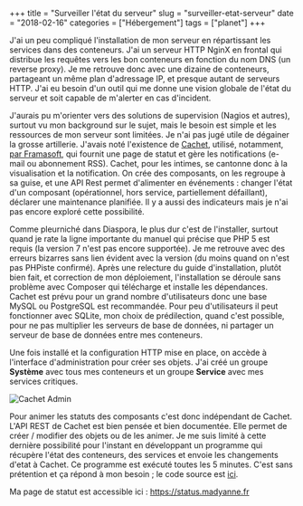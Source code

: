 +++
title = "Surveiller l'état du serveur"
slug = "surveiller-etat-serveur"
date = "2018-02-16"
categories = ["Hébergement"]
tags = ["planet"]
+++

J'ai un peu compliqué l'installation de mon serveur en répartissant les
services dans des conteneurs. J'ai un serveur HTTP NginX en frontal qui
distribue les requêtes vers les bon conteneurs en fonction du nom DNS (un
reverse proxy). Je me retrouve donc avec une dizaine de conteneurs, partageant
un même plan d'adressage IP, et presque autant de serveurs HTTP. J'ai eu
besoin d'un outil qui me donne une vision globale de l'état du serveur et soit
capable de m'alerter en cas d'incident.

J'aurais pu m'orienter vers des solutions de supervision (Nagios et autres),
surtout vu mon background sur le sujet, mais le besoin est simple et les
ressources de mon serveur sont limitées. Je n'ai pas jugé utile de dégainer
la grosse artillerie. J'avais noté l'existence de
[Cachet](https://cachethq.io), utilisé, notamment, [par
Framasoft](https://status.framasoft.org), qui fournit une page de statut et
gère les notifications (e-mail ou abonnement RSS). Cachet, pour les intimes,
se cantonne donc à la visualisation et la notification. On crée des
composants, on les regroupe à sa guise, et une API Rest permet d'alimenter en
événements : changer l'état d'un composant (opérationnel, hors service,
partiellement défaillant), déclarer une maintenance planifiée. Il y a aussi
des indicateurs mais je n'ai pas encore exploré cette possibilité.

Comme pleurniché dans Diaspora, le plus dur c'est de l'installer, surtout
quand je rate la ligne importante du manuel qui précise que PHP 5 est requis
(la version 7 n'est pas encore supportée). Je me retrouve avec des erreurs
bizarres sans lien évident avec la version (du moins quand on n'est pas
PHPiste confirmé). Après une relecture du guide d'installation, plutôt bien
fait, et correction de mon déploiement, l'installation se déroule sans
problème avec Composer qui télécharge et installe les dépendances. Cachet est
prévu pour un grand nombre d'utilisateurs donc une base MySQL ou PostgreSQL
est recommandée. Pour peu d'utilisateurs il peut fonctionner avec SQLite, mon
choix de prédilection, quand c'est possible, pour ne pas multiplier les
serveurs de base de données, ni partager un serveur de base de données entre
mes conteneurs.

Une fois installé et la configuration HTTP mise en place, on accède à
l'interface d'administration pour créer ses objets. J'ai créé un groupe
**Système** avec tous mes conteneurs et un groupe **Service** avec mes
services critiques.

![Cachet Admin](/images/2018/cachet-admin.png)

Pour animer les statuts des composants c'est donc indépendant de Cachet. L'API
REST de Cachet est bien pensée et bien documentée. Elle permet de créer /
modifier des objets ou de les animer. Je me suis limité à cette dernière
possibilité pour l'instant en développant un programme qui récupère l'état des
conteneurs, des services et envoie les changements d'etat à Cachet. Ce
programme est exécuté toutes les 5 minutes. C'est sans prétention et ça répond
à mon besoin ; le code source est [ici](https://github.com/kianby/cachetmonitor).

Ma page de statut est accessible ici : https://status.madyanne.fr


